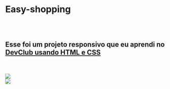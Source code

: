 # Easy-shopping
<br>
<br>
<h2>Esse foi um projeto responsivo que eu aprendi no <a href="https://rodolfomori.com.br/devclub/"> DevClub usando HTML e CSS </a> <h2>
 <br>
  <img src="https://raw.githubusercontent.com/Joaoferreiras/Easy-shopping/6e474d8364d671856fe557a41069a7b12de78a86/img/Captura%20de%20Tela%20(3).png">
 
 <br>
 <img src="https://github.com/Joaoferreiras/Easy-shopping/blob/master/img/Captura%20de%20Tela%20(4).png?raw=true">
